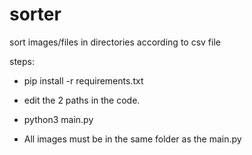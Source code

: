 # sorter

sort images/files in directories according to csv file

steps:

- pip install -r requirements.txt

- edit the 2 paths in the code.

- python3 main.py


* All images must be in the same folder as the main.py 
